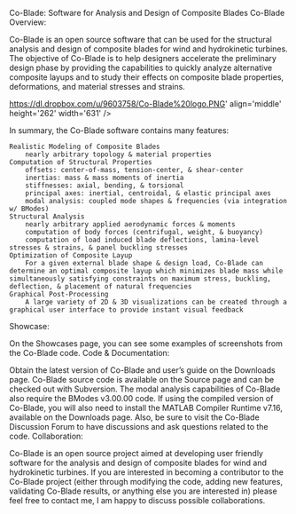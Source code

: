 Co-Blade: Software for Analysis and Design of Composite Blades
Co-Blade Overview:

Co-Blade is an open source software that can be used for the structural analysis and design of composite blades for wind and hydrokinetic turbines. The objective of Co-Blade is to help designers accelerate the preliminary design phase by providing the capabilities to quickly analyze alternative composite layups and to study their effects on composite blade properties, deformations, and material stresses and strains.

https://dl.dropbox.com/u/9603758/Co-Blade%20logo.PNG' align='middle' height='262' width='631' />

In summary, the Co-Blade software contains many features:

    Realistic Modeling of Composite Blades
        nearly arbitrary topology & material properties
    Computation of Structural Properties
        offsets: center-of-mass, tension-center, & shear-center
        inertias: mass & mass moments of inertia
        stiffnesses: axial, bending, & torsional
        principal axes: inertial, centroidal, & elastic principal axes
        modal analysis: coupled mode shapes & frequencies (via integration w/ BModes)
    Structural Analysis
        nearly arbitrary applied aerodynamic forces & moments
        computation of body forces (centrifugal, weight, & buoyancy)
        computation of load induced blade deflections, lamina-level stresses & strains, & panel buckling stresses
    Optimization of Composite Layup
        For a given external blade shape & design load, Co-Blade can determine an optimal composite layup which minimizes blade mass while simultaneously satisfying constraints on maximum stress, buckling, deflection, & placement of natural frequencies
    Graphical Post-Processing
        A large variety of 2D & 3D visualizations can be created through a graphical user interface to provide instant visual feedback

Showcase:

On the Showcases page, you can see some examples of screenshots from the Co-Blade code.
Code & Documentation:

Obtain the latest version of Co-Blade and user’s guide on the Downloads page. Co-Blade source code is available on the Source page and can be checked out with Subversion. The modal analysis capabilities of Co-Blade also require the BModes v3.00.00 code. If using the compiled version of Co-Blade, you will also need to install the MATLAB Compiler Runtime v7.16, available on the Downloads page. Also, be sure to visit the Co-Blade Discussion Forum to have discussions and ask questions related to the code.
Collaboration:

Co-Blade is an open source project aimed at developing user friendly software for the analysis and design of composite blades for wind and hydrokinetic turbines. If you are interested in becoming a contributor to the Co-Blade project (either through modifying the code, adding new features, validating Co-Blade results, or anything else you are interested in) please feel free to contact me, I am happy to discuss possible collaborations.
